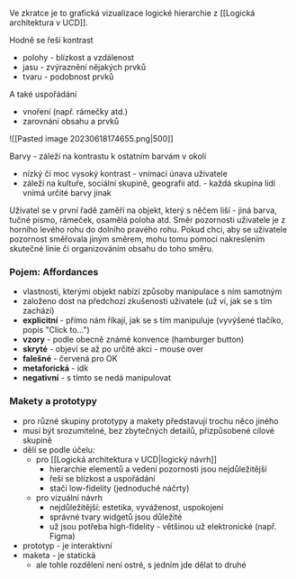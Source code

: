 Ve zkratce je to grafická vizualizace logické hierarchie z [[Logická architektura v UCD]].

Hodně se řeší kontrast
- polohy - blízkost a vzdálenost
- jasu - zvýraznění nějakých prvků
- tvaru - podobnost prvků

A také uspořádání
- vnoření (např. rámečky atd.)
- zarovnání obsahu a prvků

![[Pasted image 20230618174655.png|500]]

Barvy - záleží na kontrastu k ostatním barvám v okolí
- nízký či moc vysoký kontrast - vnímací únava uživatele
- záleží na kultuře, sociální skupině, geografii atd. - každá skupina lidí vnímá určité barvy jinak 

Uživatel se v první řadě zaměří na objekt, který s něčem liší - jiná barva, tučné písmo, rámeček, osamělá poloha atd.
Směr pozornosti uživatele je z horního levého rohu do dolního pravého rohu. Pokud chci, aby se uživatele pozornost směřovala jiným směrem, mohu tomu pomoci nakreslením skutečné linie či organizováním obsahu do toho směru.

### Pojem: Affordances
- vlastnosti, kterými objekt nabízí způsoby manipulace s ním samotným
- založeno dost na předchozí zkušenosti uživatele (už ví, jak se s tím zachází)
- **explicitní** - přímo nám říkají, jak se s tím manipuluje (vyvýšené tlačíko, popis "Click to...")
- **vzory** - podle obecně známé konvence (hamburger button)
- **skryté** - objeví se až po určité akci - mouse over
- **falešné** - červená pro OK
- **metaforická** - idk
- **negativní** - s tímto se nedá manipulovat

### Makety a prototypy
- pro různé skupiny prototypy a makety představují trochu něco jiného
- musí být srozumitelné, bez zbytečných detailů, přizpůsobené cílové skupině 
- dělí se podle účelu:
	- pro [[Logická architektura v UCD|logický návrh]] 
		- hierarchie elementů a vedení pozornosti jsou nejdůležitější
		- řeší se blízkost a uspořádání
		- stačí low-fidelity (jednoduché náčrty)
	- pro vizuální návrh
		- nejdůležitější: estetika, vyváženost, uspokojení
		- správné tvary widgetů jsou důležité
		- už jsou potřeba high-fidelity - většinou už elektronické (např. Figma)
- prototyp - je interaktivní
- maketa - je statická
	- ale tohle rozdělení není ostré, s jedním jde dělat to druhé